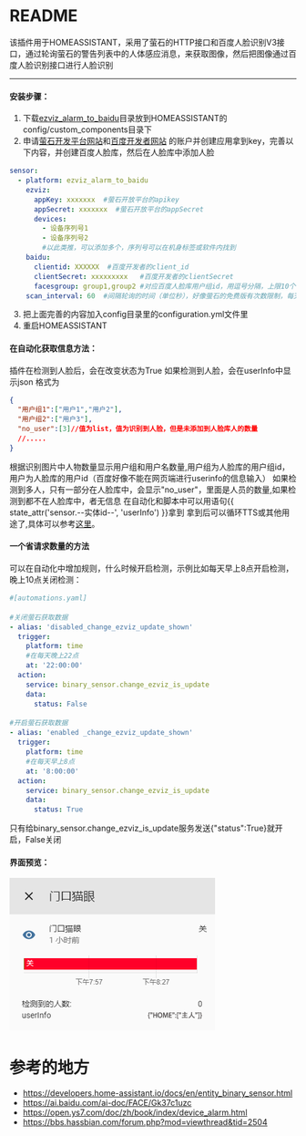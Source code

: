 README
===========================
该插件用于HOMEASSISTANT，采用了萤石的HTTP接口和百度人脸识别V3接口，通过轮询萤石的警告列表中的人体感应消息，来获取图像，然后把图像通过百度人脸识别接口进行人脸识别

***
#### 安装步骤：
1. 下载[ezviz_alarm_to_baidu](./config/custom_components)目录放到HOMEASSISTANT的config/custom_components目录下
1. 申请[萤石开发平台网站](https://open.ys7.com/)和[百度开发者网站](https://cloud.baidu.com/product/face/search) 的账户并创建应用拿到key，完善以下内容，并创建百度人脸库，然后在人脸库中添加人脸
``` YAML {.line-numbers}
sensor:
  - platform: ezviz_alarm_to_baidu
    ezviz:
      appKey: xxxxxxx  #萤石开放平台的apikey
      appSecret: xxxxxxx  #萤石开放平台的appSecret
      devices:
        - 设备序列号1
        - 设备序列号2
        #以此类推，可以添加多个，序列号可以在机身标签或软件内找到
    baidu:
      clientid: XXXXXX  #百度开发者的client_id
      clientSecret: xxxxxxxxx   #百度开发者的clientSecret
      facesgroup: group1,group2 #对应百度人脸库用户组id，用逗号分隔，上限10个
    scan_interval: 60  #间隔轮询的时间（单位秒），好像萤石的免费版有次数限制，每天1万次
```
3. 把上面完善的内容加入config目录里的configuration.yml文件里
3. 重启HOMEASSISTANT

#### 在自动化获取信息方法：
插件在检测到人脸后，会在改变状态为True
如果检测到人脸，会在userInfo中显示json
格式为
``` JSON
{
  "用户组1":["用户1","用户2"],
  "用户组2":["用户3"],
  "no_user":[3]//值为list，值为识别到人脸，但是未添加到人脸库人的数量
  //.....
}
```
根据识别图片中人物数量显示用户组和用户名数量,用户组为人脸库的用户组id，用户为人脸库的用户id（百度好像不能在网页端进行userinfo的信息输入）
如果检测到多人，只有一部分在人脸库中，会显示"no_user"，里面是人员的数量,如果检测到都不在人脸库中，者无信息
在自动化和脚本中可以用语句{{ state_attr('sensor.--实体id--', 'userInfo') }}拿到
拿到后可以循环TTS或其他用途了,具体可以参考[这里](https://bbs.hassbian.com/forum.php?mod=viewthread&tid=6495)。

#### 一个省请求数量的方法
可以在自动化中增加规则，什么时候开启检测，示例比如每天早上8点开启检测，晚上10点关闭检测：
``` YAML
#[automations.yaml]

#关闭萤石获取数据
- alias: 'disabled_change_ezviz_update_shown'
  trigger:
    platform: time
    #在每天晚上22点
    at: '22:00:00'
  action:
    service: binary_sensor.change_ezviz_is_update
    data:
      status: False

#开启萤石获取数据
- alias: 'enabled _change_ezviz_update_shown'
  trigger:
    platform: time
    #在每天早上8点
    at: '8:00:00'
  action:
    service: binary_sensor.change_ezviz_is_update
    data:
      status: True
```
只有给binary_sensor.change_ezviz_is_update服务发送{"status":True}就开启，False关闭


#### 界面预览：
![界面图](/assets/界面图.png)

参考的地方
===
- https://developers.home-assistant.io/docs/en/entity_binary_sensor.html
- https://ai.baidu.com/ai-doc/FACE/Gk37c1uzc
- https://open.ys7.com/doc/zh/book/index/device_alarm.html
- https://bbs.hassbian.com/forum.php?mod=viewthread&tid=2504